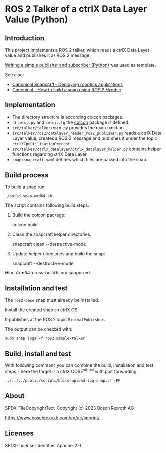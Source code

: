 # ROS 2 Talker of a ctrlX Data Layer Value (Python)

## Introduction

This project implements a ROS 2 talker, which reads a ctrlX Data Layer value and publishes it as ROS 2 message.

[Writing a simple publisher and subscriber (Python)](https://docs.ros.org/en/humble/Tutorials/Beginner-Client-Libraries/Writing-A-Simple-Py-Publisher-And-Subscriber.html#writing-a-simple-publisher-and-subscriber-python) was used as template.

See also:

* [Canonical Snapcraft - Deploying robotics applications](https://snapcraft.io/docs/robotics)
* [Canonical - How to build a snap using ROS 2 Humble](https://canonical.com/blog/how-to-build-a-snap-using-ros-2-humble)

## Implementation

* The directory structure is according colcon packages.
* In `setup.py` and `setup.cfg` the [colcon](https://colcon.readthedocs.io/en/released/) package is defined.
* `src/talker/talker/main.py` provides the main function
* `src/talker/ros2/datalayer_reader_ros2_publisher.py` reads a ctrlX Data Layer value, creates a ROS 2 message and publishes it under the topic `ctrlXCpuUtilisationPercent`.
* `src/talker/ctrlx_datalayer/ctrlx_datalayer_helper.py` contains helper functions regarding ctrlX Data Layer
* `snap/snapcraft.yaml` defines which files are packed into the snap.

## Build process

To build a snap run

    ./build-snap-amd64.sh

The script contains following build steps:

1. Build the colcon package:

    colcon build

2. Clean the snapcraft helper directories:

    snapcraft clean --destructive-mode

3. Update helper directories and build the snap:

    snapcraft --destructive-mode

Hint: Arm64-cross-build is not supported.

## Installation and test

The `ros2-base` snap must already be installed.

Install the created snap on ctrlX OS.

It publishes at the ROS 2 topic `MinimalPublisher`.

The output can be checked with:

    sudo snap logs -f ros2-simple-talker

## Build, install and test

With following command you can combine the build, installation and test steps - here the target is a ctrlX CORE<sup>virtual</sup> with port forwarding.

    ../../../public/scripts/build-upload-log-snap.sh -PF

## About

SPDX-FileCopyrightText: Copyright (c) 2023 Bosch Rexroth AG

<https://www.boschrexroth.com/en/dc/imprint/>

## Licenses

SPDX-License-Identifier: Apache-2.0
